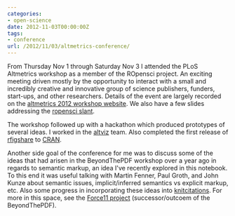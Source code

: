 ```yaml
---
categories:
- open-science
date: 2012-11-03T00:00:00Z
tags:
- conference
url: /2012/11/03/altmetrics-conference/
---
```


From Thursday Nov 1 through Saturday Nov 3 I attended the PLoS Altmetrics workshop as a member of the ROpensci project.  An exciting meeting driven mostly by the opportunity to interact with a small and incredibly creative and innovative group of science publishers, funders, start-ups, and other researchers. Details of the event are largely recorded on the [altmetrics 2012 workshop website](https://sites.google.com/site/altmetricsworkshop). We also have a few slides addressing the [ropensci slant](http://ropensci.org/alm/).  

The workshop followed up with a hackathon which produced prototypes of several ideas.  I worked in the [altviz](https://github.com/karthikram/almviz) team.  Also completed the first release of [rfigshare](https://github.com/ropensci/rfigshare) to [CRAN](http://cran.at.r-project.org/web/packages/rfigshare/).  

Another side goal of the conference for me was to discuss some of the ideas that had arisen in the BeyondThePDF workshop over a year ago in regards to semantic markup, an idea I've recently explored in this notebook.  To this end it was useful talking with Martin Fenner, Paul Groth, and John Kunze about semantic issues, implicit/inferred semantics vs explicit markup, etc.  Also some progress in incorporating these ideas into [knitcitations](://github.com/cboettig/knitcitations). For more in this space, see the [Force11 project](http://force11.org/white_paper) (successor/outcoem of the BeyondThePDF).  

